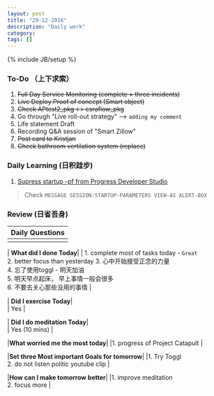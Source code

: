 ```yaml
---
layout: post
title: "29-12-2016"
description: "Daily work"
category: 
tags: []
---
```

{% include JB/setup %}

### To-Do （上下求索）

1. <s>Full Day Service Monitoring (complete > three incidents) </s>
2. <s>Live Deploy Proof of concept (Smart object) </s>
3. <s>Check APtest2_pkg <-> csraflow_pkg </s>
4. Go through "Live roll-out strategy" --> `adding my comment`
5. Life statement Draft
6. Recording Q&A session of "Smart Zillow"
7. <s>Post card to Kristjan </s>
8. <s>Check bathroom vertilation system (replace)</s>

### Daily Learning (日积跬步)

1. [Supress startup -pf from Progress Developer Studio](http://stackoverflow.com/questions/25139355/how-to-suppress-mmax-value-exceeded-automatically-increasing-from-old-value-to)
> Check `MESSAGE SESSION:STARTUP-PARAMETERS VIEW-AS ALERT-BOX` 

### Review (日省吾身)

| Daily Questions                   |                                           
|:----------------------------------|
|                                   |

| **What did I done Today**| 
| 1. complete most of tasks today - `Great` <br />
  2. better focus than yesterday 
  3. 心中开始接受正念的力量 <br />
  4. 忘了使用toggl - 明天加油 <br />
  5. 明天早点起床， 早上事情一般会很多 <br />
  6. 不要去关心那些没用的事情
    |

| **Did I exercise Today**|          
|   Yes  |

| **Did I do meditation Today**|          
|  Yes (10 mins)   |

|**What worried me the most today**|
|1. progress of Project Catapult                                |

|**Set three Most important Goals for tomorrow**|
|1. Try Toggl <br />
 2. do not listen politic youtube clip                                       |

|**How can I make tomorrow better**|
|1. improve meditation <br /> 
 2. focus more                           |